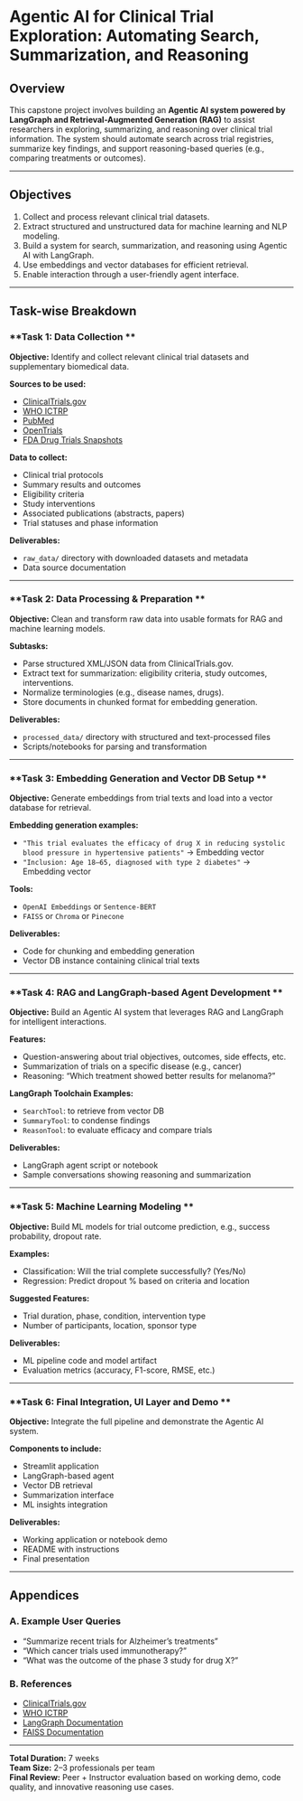 
# Agentic AI for Clinical Trial Exploration: Automating Search, Summarization, and Reasoning

## Overview

This capstone project involves building an **Agentic AI system powered by LangGraph and Retrieval-Augmented Generation (RAG)** to assist researchers in exploring, summarizing, and reasoning over clinical trial information. The system should automate search across trial registries, summarize key findings, and support reasoning-based queries (e.g., comparing treatments or outcomes).

---

## Objectives

1. Collect and process relevant clinical trial datasets.
2. Extract structured and unstructured data for machine learning and NLP modeling.
3. Build a system for search, summarization, and reasoning using Agentic AI with LangGraph.
4. Use embeddings and vector databases for efficient retrieval.
5. Enable interaction through a user-friendly agent interface.

---

## Task-wise Breakdown

### **Task 1: Data Collection **

**Objective:** Identify and collect relevant clinical trial datasets and supplementary biomedical data.

**Sources to be used:**
- [ClinicalTrials.gov](https://clinicaltrials.gov)
- [WHO ICTRP](https://trialsearch.who.int/)
- [PubMed](https://pubmed.ncbi.nlm.nih.gov/)
- [OpenTrials](https://opentrials.net/)
- [FDA Drug Trials Snapshots](https://www.fda.gov/drugs/drug-approvals-and-databases/drug-trials-snapshots)

**Data to collect:**
- Clinical trial protocols
- Summary results and outcomes
- Eligibility criteria
- Study interventions
- Associated publications (abstracts, papers)
- Trial statuses and phase information

**Deliverables:**
- `raw_data/` directory with downloaded datasets and metadata
- Data source documentation

---

### **Task 2: Data Processing & Preparation **

**Objective:** Clean and transform raw data into usable formats for RAG and machine learning models.

**Subtasks:**
- Parse structured XML/JSON data from ClinicalTrials.gov.
- Extract text for summarization: eligibility criteria, study outcomes, interventions.
- Normalize terminologies (e.g., disease names, drugs).
- Store documents in chunked format for embedding generation.

**Deliverables:**
- `processed_data/` directory with structured and text-processed files
- Scripts/notebooks for parsing and transformation

---

### **Task 3: Embedding Generation and Vector DB Setup **

**Objective:** Generate embeddings from trial texts and load into a vector database for retrieval.

**Embedding generation examples:**
- `"This trial evaluates the efficacy of drug X in reducing systolic blood pressure in hypertensive patients"` → Embedding vector
- `"Inclusion: Age 18–65, diagnosed with type 2 diabetes"` → Embedding vector

**Tools:**
- `OpenAI Embeddings` or `Sentence-BERT`
- `FAISS` or `Chroma` or `Pinecone`

**Deliverables:**
- Code for chunking and embedding generation
- Vector DB instance containing clinical trial texts

---

### **Task 4: RAG and LangGraph-based Agent Development **

**Objective:** Build an Agentic AI system that leverages RAG and LangGraph for intelligent interactions.

**Features:**
- Question-answering about trial objectives, outcomes, side effects, etc.
- Summarization of trials on a specific disease (e.g., cancer)
- Reasoning: “Which treatment showed better results for melanoma?”

**LangGraph Toolchain Examples:**
- `SearchTool`: to retrieve from vector DB
- `SummaryTool`: to condense findings
- `ReasonTool`: to evaluate efficacy and compare trials

**Deliverables:**
- LangGraph agent script or notebook
- Sample conversations showing reasoning and summarization

---

### **Task 5: Machine Learning Modeling **

**Objective:** Build ML models for trial outcome prediction, e.g., success probability, dropout rate.

**Examples:**
- Classification: Will the trial complete successfully? (Yes/No)
- Regression: Predict dropout % based on criteria and location

**Suggested Features:**
- Trial duration, phase, condition, intervention type
- Number of participants, location, sponsor type

**Deliverables:**
- ML pipeline code and model artifact
- Evaluation metrics (accuracy, F1-score, RMSE, etc.)

---

### **Task 6: Final Integration, UI Layer and Demo **

**Objective:** Integrate the full pipeline and demonstrate the Agentic AI system.

**Components to include:**
- Streamlit application
- LangGraph-based agent
- Vector DB retrieval
- Summarization interface
- ML insights integration

**Deliverables:**
- Working application or notebook demo
- README with instructions
- Final presentation

---

## Appendices

### A. Example User Queries
- “Summarize recent trials for Alzheimer’s treatments”
- “Which cancer trials used immunotherapy?”
- “What was the outcome of the phase 3 study for drug X?”

### B. References
- [ClinicalTrials.gov](https://clinicaltrials.gov)
- [WHO ICTRP](https://trialsearch.who.int/)
- [LangGraph Documentation](https://docs.langchain.com/langgraph/)
- [FAISS Documentation](https://github.com/facebookresearch/faiss)

---

**Total Duration:** 7 weeks  
**Team Size:** 2–3 professionals per team  
**Final Review:** Peer + Instructor evaluation based on working demo, code quality, and innovative reasoning use cases.
